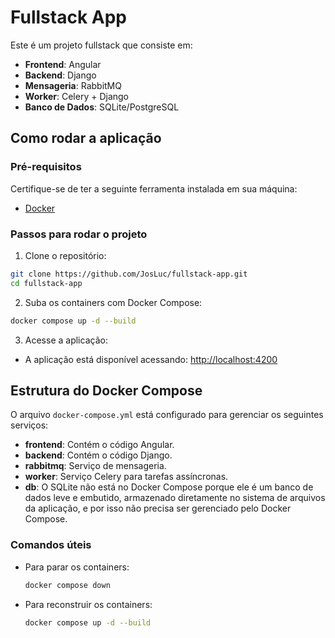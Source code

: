 # Fullstack App

Este é um projeto fullstack que consiste em:

- **Frontend**: Angular
- **Backend**: Django
- **Mensageria**: RabbitMQ
- **Worker**: Celery + Django
- **Banco de Dados**: SQLite/PostgreSQL

## Como rodar a aplicação

### Pré-requisitos

Certifique-se de ter a seguinte ferramenta instalada em sua máquina:

- [Docker](https://www.docker.com/)

### Passos para rodar o projeto

1. Clone o repositório:

```bash
git clone https://github.com/JosLuc/fullstack-app.git
cd fullstack-app
```

2. Suba os containers com Docker Compose:

```bash
docker compose up -d --build
```

3. Acesse a aplicação:

- A aplicação está disponível acessando: [http://localhost:4200](http://localhost:4200)

## Estrutura do Docker Compose

O arquivo `docker-compose.yml` está configurado para gerenciar os seguintes serviços:

- **frontend**: Contém o código Angular.
- **backend**: Contém o código Django.
- **rabbitmq**: Serviço de mensageria.
- **worker**: Serviço Celery para tarefas assíncronas.
- **db**: O SQLite não está no Docker Compose porque ele é um banco de dados leve e embutido, armazenado diretamente no sistema de arquivos da aplicação, e por isso não precisa ser gerenciado pelo Docker Compose.

### Comandos úteis

- Para parar os containers:

  ```bash
  docker compose down
  ```

- Para reconstruir os containers:

  ```bash
  docker compose up -d --build
  ```
